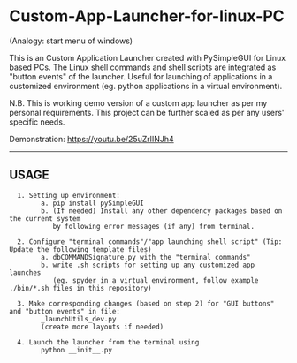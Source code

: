 # Custom-App-Launcher-for-linux-PC
(Analogy: start menu of windows)

This is an Custom Application Launcher created with PySimpleGUI for Linux based PCs.
The Linux shell commands and shell scripts are integrated as "button events" of the launcher.
Useful for launching of applications in a customized environment (eg. python applications in a virtual environment).

N.B. This is working demo version of a custom app launcher as per my personal requirements. This project can be further scaled as per any users' specific needs.

Demonstration: https://youtu.be/25uZrlINJh4

--------

## USAGE

      1. Setting up environment: 
            a. pip install pySimpleGUI
            b. (If needed) Install any other dependency packages based on the current system
               by following error messages (if any) from terminal. 
            
      2. Configure "terminal commands"/"app launching shell script" (Tip: Update the following template files)
            a. dbCOMMANDSignature.py with the "terminal commands"
            b. write .sh scripts for setting up any customized app launches 
               (eg. spyder in a virtual environment, follow example ./bin/*.sh files in this repository)
                        
      3. Make corresponding changes (based on step 2) for "GUI buttons" and "button events" in file: 
            _launchUtils_dev.py 
            (create more layouts if needed)
      
      4. Launch the launcher from the terminal using
            python __init__.py
      



